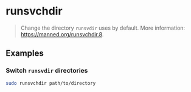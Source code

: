 # runsvchdir

> Change the directory `runsvdir` uses by default. More information: <https://manned.org/runsvchdir.8>.

## Examples

### Switch `runsvdir` directories

```bash
sudo runsvchdir path/to/directory
```
